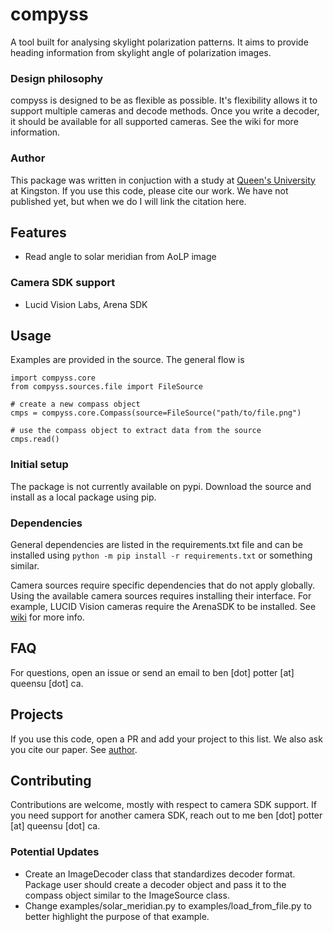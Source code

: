 # compyss
A tool built for analysing skylight polarization patterns. It aims to provide
heading information from skylight angle of polarization images.

### Design philosophy
compyss is designed to be as flexible as possible. It's flexibility allows it to
support multiple cameras and decode methods. Once you write a decoder, it should
be available for all supported cameras. See the wiki for more information.

### Author
This package was written in conjuction with a study at [Queen's
University](https://queensu.ca/) at Kingston. If you use this code, please cite
our work. We have not published yet, but when we do I will link the citation
here.

<!--
## Contents

- [Features](#features)
- [Usage](#usage)
  - [Initial setup](#initial-setup)
- [FAQ](#faq)
- [Projects](#projects)
- [Contributing](#contributing)

-->

## Features
- Read angle to solar meridian from AoLP image

### Camera SDK support
- Lucid Vision Labs, Arena SDK

## Usage
Examples are provided in the source. The general flow is 

```
import compyss.core
from compyss.sources.file import FileSource

# create a new compass object
cmps = compyss.core.Compass(source=FileSource("path/to/file.png")

# use the compass object to extract data from the source
cmps.read()
```

### Initial setup
The package is not currently available on pypi. Download the source and install
as a local package using pip.

### Dependencies
General dependencies are listed in the requirements.txt file and can be installed using ```python -m pip install -r requirements.txt``` or something similar.

Camera sources require specific dependencies that do not apply globally. Using the available camera sources requires installing their interface. 
For example, LUCID Vision cameras require the ArenaSDK to be installed. See [wiki](https://github.com/benjaminpotter/compyss/wiki/Sources#camera-specific-dependencies)
for more info.

## FAQ
For questions, open an issue or send an email to ben [dot] potter [at] queensu
[dot] ca.

## Projects
If you use this code, open a PR and add your project to this list. We also ask
you cite our paper. See [author](#author).

## Contributing 
Contributions are welcome, mostly with respect to camera SDK support. If you need support for another camera SDK,
reach out to me ben [dot] potter [at] queensu [dot] ca.

### Potential Updates
- Create an ImageDecoder class that standardizes decoder format. Package user should create a decoder object and pass it to the compass object similar to the ImageSource class.
- Change examples/solar_meridian.py to examples/load_from_file.py to better highlight the purpose of that example.
